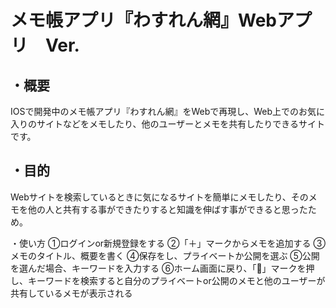 <h1>メモ帳アプリ『わすれん網』Webアプリ　Ver.<br></h1>

<h2>・概要<br></h2>
IOSで開発中のメモ帳アプリ『わすれん網』をWebで再現し、Web上でのお気に入りのサイトなどをメモしたり、他のユーザーとメモを共有したりできるサイトです。<br>

<h2>・目的<br></h2>
Webサイトを検索しているときに気になるサイトを簡単にメモしたり、そのメモを他の人と共有する事ができたりすると知識を伸ばす事ができると思ったため。

・使い方
①ログインor新規登録をする
②「＋」マークからメモを追加する
③メモのタイトル、概要を書く
④保存をし、プライベートか公開を選ぶ
⑤公開を選んだ場合、キーワードを入力する
⑥ホーム画面に戻り、「🔎」マークを押し、キーワードを検索すると自分のプライベートor公開のメモと他のユーザーが共有しているメモが表示される
